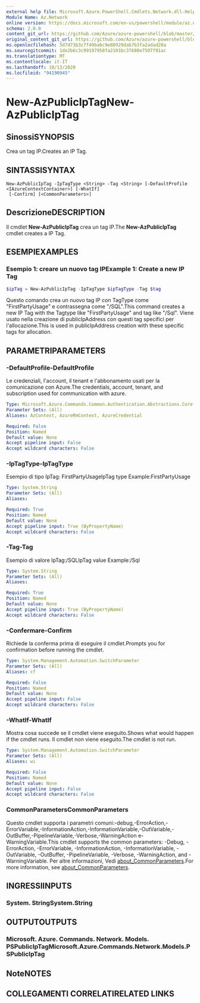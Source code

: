 ```yaml
---
external help file: Microsoft.Azure.PowerShell.Cmdlets.Network.dll-Help.xml
Module Name: Az.Network
online version: https://docs.microsoft.com/en-us/powershell/module/az.network/new-azpubliciptag
schema: 2.0.0
content_git_url: https://github.com/Azure/azure-powershell/blob/master/src/Network/Network/help/New-AzPublicIpTag.md
original_content_git_url: https://github.com/Azure/azure-powershell/blob/master/src/Network/Network/help/New-AzPublicIpTag.md
ms.openlocfilehash: 5d7d73b3c7f49babc9e80929dab7b3fa2adad20a
ms.sourcegitcommit: 1de2b6c3c99197958fa2101bc37680e7507f91ac
ms.translationtype: MT
ms.contentlocale: it-IT
ms.lasthandoff: 10/13/2020
ms.locfileid: "94190945"
---
```

# <span data-ttu-id="13ffc-101">New-AzPublicIpTag</span><span class="sxs-lookup"><span data-stu-id="13ffc-101">New-AzPublicIpTag</span></span>

## <span data-ttu-id="13ffc-102">Sinossi</span><span class="sxs-lookup"><span data-stu-id="13ffc-102">SYNOPSIS</span></span>
<span data-ttu-id="13ffc-103">Crea un tag IP.</span><span class="sxs-lookup"><span data-stu-id="13ffc-103">Creates an IP Tag.</span></span>

## <span data-ttu-id="13ffc-104">SINTASSI</span><span class="sxs-lookup"><span data-stu-id="13ffc-104">SYNTAX</span></span>

```
New-AzPublicIpTag -IpTagType <String> -Tag <String> [-DefaultProfile <IAzureContextContainer>] [-WhatIf]
 [-Confirm] [<CommonParameters>]
```

## <span data-ttu-id="13ffc-105">Descrizione</span><span class="sxs-lookup"><span data-stu-id="13ffc-105">DESCRIPTION</span></span>
<span data-ttu-id="13ffc-106">Il cmdlet **New-AzPublicIpTag** crea un tag IP.</span><span class="sxs-lookup"><span data-stu-id="13ffc-106">The **New-AzPublicIpTag** cmdlet creates a IP Tag.</span></span>

## <span data-ttu-id="13ffc-107">ESEMPI</span><span class="sxs-lookup"><span data-stu-id="13ffc-107">EXAMPLES</span></span>

### <span data-ttu-id="13ffc-108">Esempio 1: creare un nuovo tag IP</span><span class="sxs-lookup"><span data-stu-id="13ffc-108">Example 1: Create a new IP Tag</span></span>
```powershell
$ipTag = New-AzPublicIpTag -IpTagType $ipTagType -Tag $tag
```

<span data-ttu-id="13ffc-109">Questo comando crea un nuovo tag IP con TagType come "FirstPartyUsage" e contrassegna come "/SQL".</span><span class="sxs-lookup"><span data-stu-id="13ffc-109">This command creates a new IP Tag with the Tagtype like "FirstPartyUsage" and tag like "/Sql".</span></span> <span data-ttu-id="13ffc-110">Viene usato nella creazione di publicIpAddress con questi tag specifici per l'allocazione.</span><span class="sxs-lookup"><span data-stu-id="13ffc-110">This is used in publicIpAddress creation with these specific tags for allocation.</span></span>

## <span data-ttu-id="13ffc-111">PARAMETRI</span><span class="sxs-lookup"><span data-stu-id="13ffc-111">PARAMETERS</span></span>

### <span data-ttu-id="13ffc-112">-DefaultProfile</span><span class="sxs-lookup"><span data-stu-id="13ffc-112">-DefaultProfile</span></span>
<span data-ttu-id="13ffc-113">Le credenziali, l'account, il tenant e l'abbonamento usati per la comunicazione con Azure.</span><span class="sxs-lookup"><span data-stu-id="13ffc-113">The credentials, account, tenant, and subscription used for communication with azure.</span></span>

```yaml
Type: Microsoft.Azure.Commands.Common.Authentication.Abstractions.Core.IAzureContextContainer
Parameter Sets: (All)
Aliases: AzContext, AzureRmContext, AzureCredential

Required: False
Position: Named
Default value: None
Accept pipeline input: False
Accept wildcard characters: False
```

### <span data-ttu-id="13ffc-114">-IpTagType</span><span class="sxs-lookup"><span data-stu-id="13ffc-114">-IpTagType</span></span>
<span data-ttu-id="13ffc-115">Esempio di tipo IpTag: FirstPartyUsage</span><span class="sxs-lookup"><span data-stu-id="13ffc-115">IpTag type Example:FirstPartyUsage</span></span>

```yaml
Type: System.String
Parameter Sets: (All)
Aliases:

Required: True
Position: Named
Default value: None
Accept pipeline input: True (ByPropertyName)
Accept wildcard characters: False
```

### <span data-ttu-id="13ffc-116">-Tag</span><span class="sxs-lookup"><span data-stu-id="13ffc-116">-Tag</span></span>
<span data-ttu-id="13ffc-117">Esempio di valore IpTag:/SQL</span><span class="sxs-lookup"><span data-stu-id="13ffc-117">IpTag value Example:/Sql</span></span>

```yaml
Type: System.String
Parameter Sets: (All)
Aliases:

Required: True
Position: Named
Default value: None
Accept pipeline input: True (ByPropertyName)
Accept wildcard characters: False
```

### <span data-ttu-id="13ffc-118">-Confermare</span><span class="sxs-lookup"><span data-stu-id="13ffc-118">-Confirm</span></span>
<span data-ttu-id="13ffc-119">Richiede la conferma prima di eseguire il cmdlet.</span><span class="sxs-lookup"><span data-stu-id="13ffc-119">Prompts you for confirmation before running the cmdlet.</span></span>

```yaml
Type: System.Management.Automation.SwitchParameter
Parameter Sets: (All)
Aliases: cf

Required: False
Position: Named
Default value: None
Accept pipeline input: False
Accept wildcard characters: False
```

### <span data-ttu-id="13ffc-120">-WhatIf</span><span class="sxs-lookup"><span data-stu-id="13ffc-120">-WhatIf</span></span>
<span data-ttu-id="13ffc-121">Mostra cosa succede se il cmdlet viene eseguito.</span><span class="sxs-lookup"><span data-stu-id="13ffc-121">Shows what would happen if the cmdlet runs.</span></span>
<span data-ttu-id="13ffc-122">Il cmdlet non viene eseguito.</span><span class="sxs-lookup"><span data-stu-id="13ffc-122">The cmdlet is not run.</span></span>

```yaml
Type: System.Management.Automation.SwitchParameter
Parameter Sets: (All)
Aliases: wi

Required: False
Position: Named
Default value: None
Accept pipeline input: False
Accept wildcard characters: False
```

### <span data-ttu-id="13ffc-123">CommonParameters</span><span class="sxs-lookup"><span data-stu-id="13ffc-123">CommonParameters</span></span>
<span data-ttu-id="13ffc-124">Questo cmdlet supporta i parametri comuni:-debug,-ErrorAction,-ErrorVariable,-InformationAction,-InformationVariable,-OutVariable,-OutBuffer,-PipelineVariable,-Verbose,-WarningAction e-WarningVariable.</span><span class="sxs-lookup"><span data-stu-id="13ffc-124">This cmdlet supports the common parameters: -Debug, -ErrorAction, -ErrorVariable, -InformationAction, -InformationVariable, -OutVariable, -OutBuffer, -PipelineVariable, -Verbose, -WarningAction, and -WarningVariable.</span></span> <span data-ttu-id="13ffc-125">Per altre informazioni, Vedi [about_CommonParameters](http://go.microsoft.com/fwlink/?LinkID=113216).</span><span class="sxs-lookup"><span data-stu-id="13ffc-125">For more information, see [about_CommonParameters](http://go.microsoft.com/fwlink/?LinkID=113216).</span></span>

## <span data-ttu-id="13ffc-126">INGRESSI</span><span class="sxs-lookup"><span data-stu-id="13ffc-126">INPUTS</span></span>

### <span data-ttu-id="13ffc-127">System. String</span><span class="sxs-lookup"><span data-stu-id="13ffc-127">System.String</span></span>

## <span data-ttu-id="13ffc-128">OUTPUT</span><span class="sxs-lookup"><span data-stu-id="13ffc-128">OUTPUTS</span></span>

### <span data-ttu-id="13ffc-129">Microsoft. Azure. Commands. Network. Models. PSPublicIpTag</span><span class="sxs-lookup"><span data-stu-id="13ffc-129">Microsoft.Azure.Commands.Network.Models.PSPublicIpTag</span></span>

## <span data-ttu-id="13ffc-130">Note</span><span class="sxs-lookup"><span data-stu-id="13ffc-130">NOTES</span></span>

## <span data-ttu-id="13ffc-131">COLLEGAMENTI CORRELATI</span><span class="sxs-lookup"><span data-stu-id="13ffc-131">RELATED LINKS</span></span>
